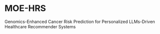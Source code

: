 # MOE-HRS
Genomics-Enhanced Cancer Risk Prediction for Personalized LLMs-Driven Healthcare Recommender Systems

